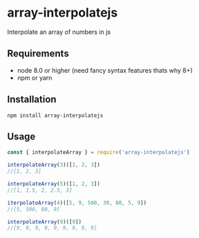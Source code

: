 # array-interpolatejs
Interpolate an array of numbers in js

## Requirements
* node 8.0 or higher (need fancy syntax features thats why 8+)
* npm or yarn

## Installation

`npm install array-interpolatejs`

## Usage
```javascript
const { interpolateArray } = require('array-interpolatejs')

interpolateArray(3)([1, 2, 3])
//[1, 2, 3]

interpolateArray(5)([1, 2, 3])
//[1, 1.5, 2, 2.5, 3]

iterpolateArray(4)([5, 9, 500, 30, 80, 5, 9])
//[5, 500, 80, 9]

interpolateArray(9)([9])
//[9, 9, 9, 9, 9, 9, 9, 9, 9]
```
